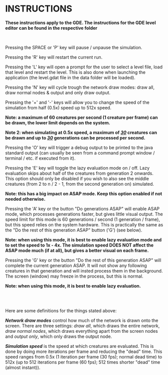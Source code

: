# INSTRUCTIONS

<b>These instructions apply to the GDE. The instructions for the GDE level editor can be found in the respective folder</b>

<br>
<p>Pressing the SPACE or 'P' key will pause / unpause the simulation.</p>

<p>Pressing the 'R' key will restart the current run.</p>

<p>Pressing the 'L' key will open a prompt for the user to select a level file, load that level and restart the level. This is also done when launching the application (the level.gdat file in the data folder will be loaded).</p>

<p>Pressing the 'N' key will cycle trough the network draw modes: draw all, draw normal nodes & output and only draw output.</p>

<p>Pressing the '+' and '-' keys will allow you to change the speed of the simulation from half (0.5x) speed up to 512x speed.

<b>Note: a maximum of 60 creatures per second (1 creature per frame) can be drawn, the lower limit depends on the system.</b>

<b>Note 2: when simulating at 0.5x speed, a maximum of <u><i>30</i></u> creatures can be drawn and up to <u><i>30</i></u> generations can be processed per second.</b></p>

<p>Pressing the 'O' key will trigger a debug output to be printed to the java standard output (can usually be seen from a command prompt window / terminal / etc. if executed from it).</p>

<p>Pressing the 'E' key will toggle the lazy evaluation mode on / off. Lazy evaluation skips about half of the creatures from generation 2 onwards. This option should only be disabled if you wish to also see the middle creatures (from 2 to n / 2 - 1, from the second generation on) simulated.

<b>Note: this has a big impact on ASAP mode. Keep this option enabled if not needed otherwise.</b></p>

<p>Pressing the 'A' key or the button "Do generations ASAP" will enable ASAP mode, which processes generations faster, but gives little visual output. The speed limit for this mode is 60 generations / second (1 generation / frame), but this speed relies on the system hardware. This is practically the same as the "Do the rest of this generation ASAP" button ('G') (see below).

<b>Note: when using this mode, it is best to enable lazy evaluation mode and to set the speed to 1x - 4x. The simulation speed DOES NOT affect the ASAP mode much (if at all), but gives a better visual on each frame.</b></p>

<p>Pressing the 'G' key or the button "Do the rest of this generation ASAP" will complete the current generation ASAP. It will not show any following creatures in that generation and will insted process them in the background. The screen (window) may freeze in the process, but this is normal.

<b>Note: when using this mode, it is best to enable lazy evaluation.</b></p>

<br></br>
<p>Here are some definitions for the things stated above:</p>

<p><b><i>Network draw modes</i></b> control how much of the network is drawn onto the screen. There are three settings: <i>draw all</i>, which draws the entire network, <i>draw normal nodes</i>, which draws everything apart from the screen nodes and <i>output only</i>, which only draws the output node.</p>

<p><b><i>Simulation speed</i></b> is the speed at which creatures are evaluated. This is done by doing more iterations per frame and reducing the "dead" time. This speed ranges from 0.5x (1 iteration per frame (30 fps); normal dead time) to 512x (up to 512 iterations per frame (60 fps); 512 times shorter "dead" time (almost instant)).</p>
